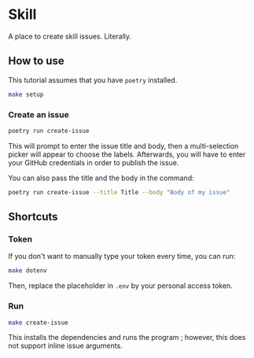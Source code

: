 # Skill

A place to create skill issues. Literally.

## How to use

This tutorial assumes that you have `poetry` installed.

```sh
make setup
```

### Create an issue

```sh
poetry run create-issue
```

This will prompt to enter the issue title and body, then a multi-selection picker will appear to choose the labels.
Afterwards, you will have to enter your GitHub credentials in order to publish the issue.

You can also pass the title and the body in the command:

```sh
poetry run create-issue --title Title --body "Body of my issue"
```

## Shortcuts

### Token

If you don't want to manually type your token every time, you can run:

```sh
make dotenv
```

Then, replace the placeholder in `.env` by your personal access token.

### Run

```sh
make create-issue
```

This installs the dependencies and runs the program ; however, this does not support inline issue arguments.
